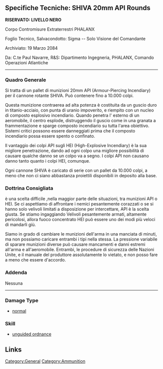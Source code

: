 ## Specifiche Tecniche: SHIVA 20mm API Rounds

**RISERVATO: LIVELLO NERO**

Corpo Contromisure Extraterrestri PHALANX

Foglio Tecnico, Salvacondotto: Sigma -- Solo Visione del Comandante

Archiviato: 19 Marzo 2084

Da: C.te Paul Navarre, R&S: Dipartimento Ingegneria, PHALANX, Comando
Operazioni Atlantiche

------------------------------------------------------------------------

### Quadro Generale

Si tratta di un pallet di munizioni 20mm API (Armour-Piercing
Incendiary) per il cannone rotante SHIVA. Può contenere fino a 10.000
colpi.

Questa munizione contraerea ad alta potenza è costituita da un guscio
duro in titanio-acciaio, con punta di uranio impoverito, e riempito con
un nucleo di composto esplosivo incendiario. Quando penetra l' esterno
di un aeromobile, il centro esplode, distruggendo il guscio come in una
granata a frammentazione e sparge composto incendiario su tutta l'area
obiettivo. Sistemi critici possono essere danneggiati prima che il
composto incendiario possa essere spento o confinato.

Il vantaggio dei colpi API sugli HEI (High-Explosive Incendiary) è la
sua migliore penetrazione, dando ad ogni colpo una migliore possibilità
di causare qualche danno se un colpo va a segno. I colpi API non causano
danno tanto quanto i colpi HEI, comunque.

Ogni cannone SHIVA è caricato di serie con un pallet da 10.000 colpi, a
meno che non ci siano abbastanza proiettili disponibili in deposito alla
base.

### Dottrina Consigliata

è una scelta difficile ,nella maggior parte delle situazioni, tra
munizioni API o HEI. Se ci aspettiamo di affrontare i nemici
pesantemente corazzati o se si hanno solo velivoli limitati a
disposizione per intercettare, API è la scelta giusta. Se stiamo
ingaggiando Velivoli pesantemente armati, altamente pericolosi, allora
fuoco concentrato HEI può essere uno dei modi più veloci di mandarli
giù.

Siamo in grado di cambiare le munizioni dell'arma in una manciata di
minuti, ma non possiamo caricare entrambi i tipi nella stessa. La
pressione variabile di sparare munizioni diverse può causare mancamenti
e danni estremi all'arma e all'aeromobile. Entrambi, le procedure di
sicurezza delle Nazioni Unite, e il manuale del produttore assolutamente
lo vietato, e non posso fare a meno che essere d'accordo.

### Addenda

Nessuna

------------------------------------------------------------------------

### Damage Type

- [normal](Damage/normal "wikilink")

### Skill

- [unguided ordnance](Skills/unguided "wikilink")

## Links

[Category:General](Category:General "wikilink")
[Category:Ammunition](Category:Ammunition "wikilink")